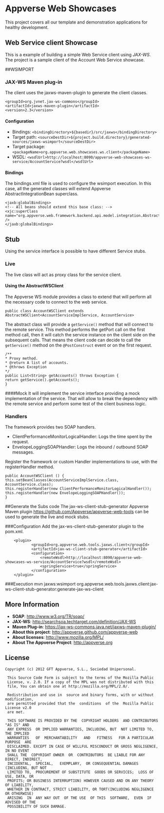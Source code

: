 Appverse Web Showcases
======================

This project covers all our template and demonstration applications for healthy development. 

## Web Service client Showcase
This is a example of building a simple Web Service client using *JAX-WS*. 
The project is a sample client of the Account Web Service showcase.

##WSIMPORT
### JAX-WS Maven plug-in
The client uses the jaxws-maven-plugin to generate the client classes. 

    <groupId>org.jvnet.jax-ws-commons</groupId>
    <artifactId>jaxws-maven-plugin</artifactId>
    <version>2.3</version>

#### Configuration
* Bindings: `<bindingDirectory>${basedir}/src/jaxws</bindingDirectory>`
* Target path: `<sourceDestDir>${project.build.directory}/generated-sources/jaxws-wsimport</sourceDestDir>`
* Target package: `<packageName>org.appverse.web.showcases.ws.client</packageName>`
* WSDL: `<wsdlUrl>http://localhost:8090/appverse-web-showcases-ws-service/AccountService?wsdl</wsdlUrl>`

#### Bindings
The bindings.xml file is used to configure the wsimport execution.
In this case, all the generated classes will extend Appverse AbstractIntegrationBean superclass.

    <jaxb:globalBindings>
    <!-- All beans should extend this base class: -->
    <xjc:superClass name="org.appverse.web.framework.backend.api.model.integration.AbstractIntegrationBean" />
    </jaxb:globalBindings>

## Stub
Using the service interface is possible to have different Service stubs. 
### Live
The live class will act as proxy class for the service client.
#### Using the AbstractWSClient
The Appverse WS module provides a class to extend that will perform all the necessary code to connect to the web service. 

    public class AccountWSClient extends AbstractWSClient<AccountServiceImplService, AccountService>

The abstract class will provide a `getService()` method that will connect to the remote service. 
This method performs the getPort call on the first method call, then it will catch the service instance on the client side on the subsequent calls. 
That means the client code can decide to call the `getService()` method on the `@PostConstruct` event or on the first request.  

    /**
    * Proxy method.
    * @return A list of accounts.
    * @throws Exception
    */
    public List<String> getAccounts() throws Exception {
    return getService().getAccounts();
    }

####Mock
It will implement the service interface providing a mock implementation of the service. 
That will allow to break the dependency with the remote service and perform some test of the client business logic. 

### Handlers
The framework provides two SOAP handlers.
* ClientPerformanceMonitorLogicalHandler: Logs the time spent by the request.
* EnvelopeLoggingSOAPHandler: Logs the inbound / outbound SOAP messages.

Register the framework or custom Handler implementations to use, with the registerHandler method. 

    public AccountWSClient () {
    this.setBeanClasses(AccountServiceImplService.class, AccountService.class);
    this.registerHandler(new ClientPerformanceMonitorLogicalHandler());
    this.registerHandler(new EnvelopeLoggingSOAPHandler()); 
    }

##Generate the Subs code
The jax-ws-client-stub-generator Appverse Maven plugin <https://github.com/Appverse/appverse-web-tools> can be used to generate the live and mock stubs. 

###Configuration
Add the jax-ws-client-stub-generator plugin to the pom.xml.

		<plugin>
				<groupId>org.appverse.web.tools.jaxws.client</groupId>
				<artifactId>jax-ws-client-stub-generator</artifactId>
				<configuration>	 
					<remoteWsdl>http://localhost:8090/appverse-web-showcases-ws-service/AccountService?wsdl</remoteWsdl> 
					<springService>true</springService>
				</configuration> 
		</plugin>
		
###Execution 
     mvn jaxws:wsimport org.appverse.web.tools.jaxws.client:jax-ws-client-stub-generator:generate-jax-ws-client



## More Information
* **SOAP**: <http://www.w3.org/TR/soap/>
* **JAX-WS**: <http://searchsoa.techtarget.com/definition/JAX-WS> 
* **Maven Plug-in**: <https://jax-ws-commons.java.net/jaxws-maven-plugin/>
* **About this project**: <http://appverse.github.com/appverse-web>
* **About licenses**: <http://www.mozilla.org/MPL/>
* **About The Appverse Project**: <http://appverse.org>

## License

    Copyright (c) 2012 GFT Appverse, S.L., Sociedad Unipersonal.

     This Source Code Form is subject to the terms of the Mozilla Public
     License, v. 2.0. If a copy of the MPL was not distributed with this
     file, You can obtain one at http://mozilla.org/MPL/2.0/.

     Redistribution and use in  source and binary forms, with or without modification, 
     are permitted provided that the  conditions  of the  Mozilla Public License v2.0 
     are met.

     THIS SOFTWARE IS PROVIDED BY THE  COPYRIGHT HOLDERS  AND CONTRIBUTORS "AS IS" AND
     ANY EXPRESS  OR IMPLIED WARRANTIES, INCLUDING, BUT  NOT LIMITED TO,   THE IMPLIED
     WARRANTIES   OF  MERCHANTABILITY   AND   FITNESS   FOR A PARTICULAR  PURPOSE  ARE
     DISCLAIMED. EXCEPT IN CASE OF WILLFUL MISCONDUCT OR GROSS NEGLIGENCE, IN NO EVENT
     SHALL THE  COPYRIGHT OWNER  OR  CONTRIBUTORS  BE LIABLE FOR ANY DIRECT, INDIRECT,
     INCIDENTAL,  SPECIAL,   EXEMPLARY,  OR CONSEQUENTIAL DAMAGES  (INCLUDING, BUT NOT
     LIMITED TO,  PROCUREMENT OF SUBSTITUTE  GOODS OR SERVICES;  LOSS OF USE, DATA, OR
     PROFITS; OR BUSINESS INTERRUPTION) HOWEVER CAUSED AND ON ANY THEORY OF LIABILITY,
     WHETHER IN CONTRACT, STRICT LIABILITY, OR TORT(INCLUDING NEGLIGENCE OR OTHERWISE) 
     ARISING  IN  ANY WAY OUT  OF THE USE  OF THIS  SOFTWARE,  EVEN  IF ADVISED OF THE 
     POSSIBILITY OF SUCH DAMAGE.
